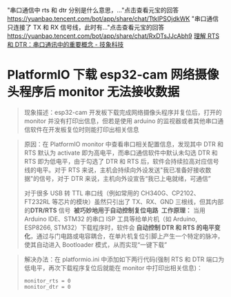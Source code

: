 "串口通信中 rts 和 dtr 分别是什么意思，..."点击查看元宝的回答
https://yuanbao.tencent.com/bot/app/share/chat/TtkIPSOjdkWK
"串口通信只连接了 TX 和 RX 信号线，此时有..."点击查看元宝的回答
https://yuanbao.tencent.com/bot/app/share/chat/RxDTsJJcAbh9
[理解 RTS 和 DTR：串口通讯中的重要概念 - 技象科技](https://www.techphant.cn/blog/76891.html)

# PlatformIO 下载 esp32-cam 网络摄像头程序后 monitor 无法接收数据

> 现象描述：esp32-cam 开发板下载完成网络摄像头程序并复位后，打开的 monitor 并没有打印出信息，但若是使用 arduino 的监视器或者其他串口通信软件在开发板复位时则能打印出相关信息

> 原因：在 PlatformIO monitor 中查看串口相关配置信息，发现其中 DTR 和 RTS 默认为 activate 即为高电平，而串口通信软件中默认未勾选 DTR 和 RTS 即为低电平，由于勾选了 DTR 和 RTS 后，软件会持续拉高对应信号线的电平。对于 RTS 来说，主机会持续向外设发送"我已准备好接收数据"的信号，对于 DTR 来说，主机向外设宣告“我已上电就绪，可通信”
>
> 对于很多 USB 转 TTL 串口线（例如常用的 CH340G、CP2102、FT232RL 等芯片的模块）虽然只引出了 TX、RX、GND 三根线，但其内部的 ​**​DTR/RTS​**​ 信号 ​**​ 被巧妙地用于自动控制复位电路 ​**​
> **​ 工作原理：​**​ 当用 Arduino IDE、STM32 的串口 ISP 工具等给单片机（如 Arduino, ESP8266, STM32）下载程序时，软件会 ​**​ 自动控制 DTR 和 RTS 的电平变化 ​**​，通过与门电路或电容耦合，在单片机复位引脚上产生一个特定的脉冲，使其自动进入 Bootloader 模式，从而实现“一键下载”

> 解决办法：在 platformio.ini 中添加如下两行代码(强制 RTS 和 DTR 端口为低电平，再次下载程序复位后就能在 monitor 中打印出相关信息)：
>
> ```
> monitor_rts = 0
> monitor_dtr = 0
> ```
